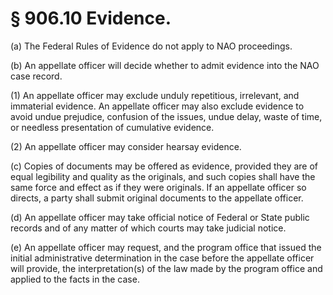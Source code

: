 # § 906.10   Evidence.

(a) The Federal Rules of Evidence do not apply to NAO proceedings.


(b) An appellate officer will decide whether to admit evidence into the NAO case record.


(1) An appellate officer may exclude unduly repetitious, irrelevant, and immaterial evidence. An appellate officer may also exclude evidence to avoid undue prejudice, confusion of the issues, undue delay, waste of time, or needless presentation of cumulative evidence.


(2) An appellate officer may consider hearsay evidence.


(c) Copies of documents may be offered as evidence, provided they are of equal legibility and quality as the originals, and such copies shall have the same force and effect as if they were originals. If an appellate officer so directs, a party shall submit original documents to the appellate officer.


(d) An appellate officer may take official notice of Federal or State public records and of any matter of which courts may take judicial notice.


(e) An appellate officer may request, and the program office that issued the initial administrative determination in the case before the appellate officer will provide, the interpretation(s) of the law made by the program office and applied to the facts in the case.




